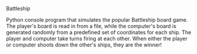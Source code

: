 Battleship

Python console program that simulates the popular Battleship board game. The player's board is read in from a file, while the computer's board is generated randomly from a predefined set of coordinates for each ship. The player and computer take turns firing at each other. When either the player or computer shoots down the other's ships, they are the winner!
